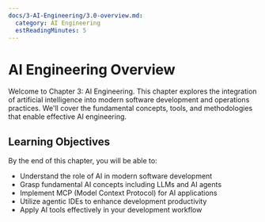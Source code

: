 ```yaml
---
docs/3-AI-Engineering/3.0-overview.md:
  category: AI Engineering
  estReadingMinutes: 5
---
```


# AI Engineering Overview

Welcome to Chapter 3: AI Engineering. This chapter explores the integration of artificial intelligence into modern software development and operations practices. We'll cover the fundamental concepts, tools, and methodologies that enable effective AI engineering.

## Learning Objectives

By the end of this chapter, you will be able to:
- Understand the role of AI in modern software development
- Grasp fundamental AI concepts including LLMs and AI agents
- Implement MCP (Model Context Protocol) for AI applications
- Utilize agentic IDEs to enhance development productivity
- Apply AI tools effectively in your development workflow
